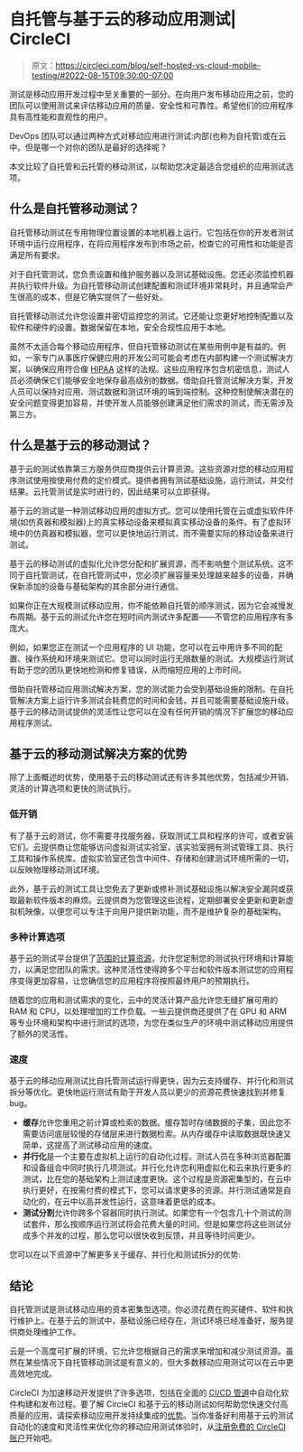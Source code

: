 # 自托管与基于云的移动应用测试| CircleCI

> 原文：<https://circleci.com/blog/self-hosted-vs-cloud-mobile-testing/#2022-08-15T09:30:00-07:00>

测试是移动应用开发过程中至关重要的一部分。在向用户发布移动应用之前，您的团队可以使用测试来评估移动应用的质量、安全性和可靠性。希望他们的应用程序具有高性能和直观性的用户。

DevOps 团队可以通过两种方式对移动应用进行测试:内部(也称为自托管)或在云中。但是哪一个对你的团队是最好的选择呢？

本文比较了自托管和云托管的移动测试，以帮助您决定最适合您组织的应用测试选项。

## 什么是自托管移动测试？

自托管移动测试在专用物理位置设置的本地机器上运行。它包括在你的开发者测试环境中运行应用程序，在将应用程序发布到市场之前，检查它的可用性和功能是否满足所有要求。

对于自托管测试，您负责设置和维护服务器以及测试基础设施。您还必须监控机器并执行软件升级。为自托管移动测试创建配置和测试环境非常耗时，并且通常会产生很高的成本，但是它确实提供了一些好处。

自托管移动测试允许您设置并密切监控您的测试。它还能让您更好地控制配置以及软件和硬件的设置。数据保留在本地，安全合规性应用于本地。

虽然不太适合每个移动应用程序，但自托管移动测试在某些用例中是有益的。例如，一家专门从事医疗保健应用的开发公司可能会考虑在内部构建一个测试解决方案，以确保应用符合像 [HIPAA](https://www.cdc.gov/phlp/publications/topic/hipaa.html#:~:text=The%20Health%20Insurance%20Portability%20and,the%20patient's%20consent%20or%20knowledge) 这样的法规。这些应用程序包含机密信息，测试人员必须确保它们能够安全地保存最高级别的数据。借助自托管测试解决方案，开发人员可以保持对应用、测试数据和测试环境的端到端控制。这种控制使解决潜在的安全问题变得更加容易，并使开发人员能够创建满足他们需求的测试，而无需涉及第三方。

## 什么是基于云的移动测试？

基于云的测试依靠第三方服务供应商提供云计算资源。这些资源对您的移动应用程序测试使用按使用付费的定价模式。提供者拥有测试基础设施，运行测试，并交付结果。云托管测试是实时进行的，因此结果可以立即获得。

基于云的测试是一种测试移动应用的虚拟方式。您可以使用托管在云或虚拟软件环境(如仿真器和模拟器)上的真实移动设备来模拟真实移动设备的条件。有了虚拟环境中的仿真器和模拟器，您可以更快地运行测试，而不需要实际的移动设备来进行测试。

基于云的移动测试的虚拟化允许您分配和扩展资源，而不影响整个测试系统。这不同于自托管测试，在自托管测试中，您必须扩展容量来处理越来越多的设备，并确保新添加的设备与基础架构的其余部分进行通信。

如果你正在大规模测试移动应用，你不能依赖自托管的顺序测试，因为它会减慢发布周期。基于云的测试允许您在短时间内测试许多配置——不管您的应用程序有多庞大。

例如，如果您正在测试一个应用程序的 UI 功能，您可以在云中用许多不同的配置、操作系统和环境来测试它。您可以同时运行无限数量的测试。大规模运行测试有助于您的团队更快地检测和修复错误，从而缩短应用的上市时间。

借助自托管移动应用测试解决方案，您的测试能力会受到基础设施的限制。在自托管解决方案上运行许多测试会耗费您的时间和金钱，并且可能需要基础设施升级。基于云的移动测试提供的灵活性让您可以在没有任何开销的情况下扩展您的移动应用程序测试。

## 基于云的移动测试解决方案的优势

除了上面概述的优势，使用基于云的移动测试还有许多其他优势，包括减少开销、灵活的计算选项和更快的测试执行。

### 低开销

有了基于云的测试，你不需要寻找服务器，获取测试工具和程序的许可，或者安装它们。云提供商让您能够访问虚拟测试实验室，该实验室拥有测试管理工具、执行工具和操作系统库。虚拟实验室还包含中间件、存储和创建测试环境所需的一切，以反映物理移动测试环境。

此外，基于云的测试工具让您免去了更新或修补测试基础设施以解决安全漏洞或获取最新软件版本的麻烦。云提供商为您管理这些流程，定期部署安全更新和更新虚拟机映像，以便您可以专注于向用户提供新功能，而不是维护复杂的基础架构。

### 多种计算选项

基于云的测试平台提供了[范围的计算资源](https://circleci.com/execution-environments/)，允许您定制您的测试执行环境和计算能力，以满足您团队的需求。这种灵活性使得跨多个平台和软件版本测试您的应用程序变得更加容易，让您确信您的应用程序将按照最终用户的预期执行。

随着您的应用和测试需求的变化，云中的灵活计算产品允许您无缝扩展可用的 RAM 和 CPU，以处理增加的工作负载。一些云提供商还提供了在 GPU 和 ARM 等专业环境和架构中进行测试的选项，为您在类似生产的环境中测试移动应用提供了额外的灵活性。

### 速度

基于云的移动应用测试比自托管测试运行得更快，因为云支持缓存、并行化和测试拆分等优化。更快地运行测试有助于开发人员以更少的资源花费快速找到并修复 bug。

*   **缓存**允许您重用之前计算或检索的数据。缓存暂时存储数据的子集，因此您不需要访问底层较慢的存储层来进行数据检索。从内存缓存中读取数据既快速又简单，这提高了测试移动应用的速度。
*   **并行化**是一个主要在虚拟机上运行的自动化过程。测试人员在多种浏览器配置和设备组合中同时执行几项测试。并行化允许您利用虚拟化和云来执行更多的测试，比在您的基础架构上测试速度更快。这个过程是资源密集型的，在云中执行更好，在按需付费的模式下，您可以请求更多的资源。并行测试通常是自动化的，在云中以高并发性运行，这意味着更低的成本。
*   **测试分割**允许你跨多个容器同时执行测试。如果您有一个包含几十个测试的测试套件，那么按顺序运行测试将会花费大量的时间。但是如果您将这些测试分成多个并发的过程，那么您可以很快收到反馈，并且等待时间更少。

您可以在以下资源中了解更多关于缓存、并行化和测试拆分的优势:

## 结论

自托管测试是测试移动应用的资本密集型选项。你必须花费在购买硬件、软件和执行维护上。在基于云的测试中，基础设施已经存在，测试环境已经准备好，服务提供商处理维护工作。

云是一个高度可扩展的环境，它允许您根据自己的需求来增加和减少测试资源。虽然在某些情况下自托管移动测试是有意义的，但大多数移动应用测试可以在云中更高效地完成。

CircleCI 为加速移动开发提供了许多选项，包括在全面的 [CI/CD 管道](https://circleci.com/blog/what-is-a-ci-cd-pipeline/)中自动化软件构建和发布过程。要了解 CircleCI 和基于云的移动测试如何帮助您快速交付高质量的应用，请探索移动应用开发持续集成的[优势](https://circleci.com/blog/ci-for-mobile-app-development/)。当你准备好利用基于云的测试自动化的速度和灵活性来优化你的移动应用测试体验时，从[注册免费的 CircleCI 账户](https://circleci.com/signup/)开始吧。